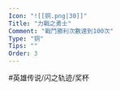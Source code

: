 ```yaml
---
Icon: "![[铜.png|30]]"
Title: "力戰之勇士"
Comment: "戰鬥勝利次數達到100次"
Type: "铜"
Tips: ""
Order: 3
---
```


#英雄传说/闪之轨迹/奖杯 